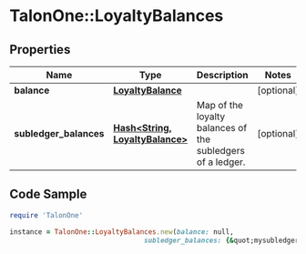 # TalonOne::LoyaltyBalances

## Properties

Name | Type | Description | Notes
------------ | ------------- | ------------- | -------------
**balance** | [**LoyaltyBalance**](LoyaltyBalance.md) |  | [optional] 
**subledger_balances** | [**Hash&lt;String, LoyaltyBalance&gt;**](LoyaltyBalance.md) | Map of the loyalty balances of the subledgers of a ledger. | [optional] 

## Code Sample

```ruby
require 'TalonOne'

instance = TalonOne::LoyaltyBalances.new(balance: null,
                                 subledger_balances: {&quot;mysubledger&quot;:{&quot;activePoints&quot;:286,&quot;pendingPoints&quot;:50,&quot;spentPoints&quot;:150,&quot;expiredPoints&quot;:25,&quot;negativePoints&quot;:0}})
```



